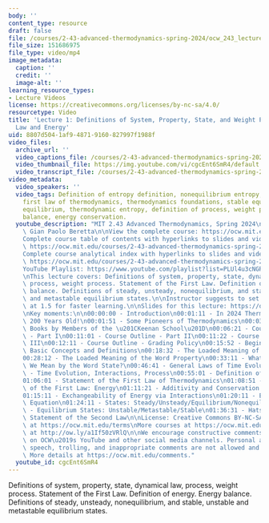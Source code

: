 ```yaml
---
body: ''
content_type: resource
draft: false
file: /courses/2-43-advanced-thermodynamics-spring-2024/ocw_243_lecture01_2024feb06_360p_16_9.mp4
file_size: 151686975
file_type: video/mp4
image_metadata:
  caption: ''
  credit: ''
  image-alt: ''
learning_resource_types:
- Lecture Videos
license: https://creativecommons.org/licenses/by-nc-sa/4.0/
resourcetype: Video
title: 'Lecture 1: Definitions of System, Property, State, and Weight Process; First
  Law and Energy'
uid: 8807d504-1af9-4871-9160-827997f1988f
video_files:
  archive_url: ''
  video_captions_file: /courses/2-43-advanced-thermodynamics-spring-2024/1JVRxVv9vkixnjEpk3lH_TPadp_djinXE_transcript.webvtt
  video_thumbnail_file: https://img.youtube.com/vi/cgcEnt6SmR4/default.jpg
  video_transcript_file: /courses/2-43-advanced-thermodynamics-spring-2024/1JVRxVv9vkixnjEpk3lH_TPadp_djinXE_transcript.pdf
video_metadata:
  video_speakers: ''
  video_tags: Definition of entropy definition, nonequilibrium entropy, energy definition,
    first law of thermodynamics, thermodynamics foundations, stable equilibrium, thermodynamic
    equilibrium, thermodynamic entropy, definition of process, weight process, energy
    balance, energy conservation.
  youtube_description: "MIT 2.43 Advanced Thermodynamics, Spring 2024\nInstructor:\
    \ Gian Paolo Beretta\n\nView the complete course: https://ocw.mit.edu/courses/2-43-advanced-thermodynamics-spring-2024/\n\
    Complete course table of contents with hyperlinks to slides and video timestamps:\
    \ https://ocw.mit.edu/courses/2-43-advanced-thermodynamics-spring-2024/resources/mit2_43_s24_toc_slides_pdf/\n\
    Complete course analytical index with hyperlinks to slides and video timestamps:\
    \ https://ocw.mit.edu/courses/2-43-advanced-thermodynamics-spring-2024/resources/mit2_43_s24_index_slides_pdf/\n\
    YouTube Playlist: https://www.youtube.com/playlist?list=PLUl4u3cNGP6309d0oJDiVo1CvxUQXJ2il\n\
    \nThis lecture covers: Definitions of system, property, state, dynamical law,\
    \ process, weight process. Statement of the First Law. Definition of energy. Energy\
    \ balance. Definitions of steady, unsteady, nonequilibrium, and stable, unstable\
    \ and metastable equilibrium states.\n\nInstructor suggests to set viewing speed\
    \ at 1.5 for faster learning.\n\nSlides for this lecture: https://ocw.mit.edu/courses/2-43-advanced-thermodynamics-spring-2024/resources/mit2_43_s24_lec01_pdf/\n\
    \nKey moments:\n\n00:00:00 - Introduction\n00:01:11 - In 2024 Thermodynamics Turns\
    \ 200 Years Old!\n00:01:51 - Some Pioneers of Thermodynamics\n00:03:11 - Reference\
    \ Books by Members of the \u201CKeenan School\u201D\n00:06:21 - Course Outline\
    \ - Part I\n00:11:01 - Course Outline - Part II\n00:11:22 - Course Outline - Part\
    \ III\n00:12:11 - Course Outline - Grading Policy\n00:15:52 - Begin Review of\
    \ Basic Concepts and Definitions\n00:18:32 - The Loaded Meaning of the Word System\n\
    00:28:12 - The Loaded Meaning of the Word Property\n00:33:11 - What Exactly Do\
    \ We Mean by the Word State?\n00:46:41 - General Laws of Time Evolution\n00:53:11\
    \ - Time Evolution, Interactions, Process\n00:55:01 - Definition of Weight Process\n\
    01:06:01 - Statement of the First Law of Thermodynamics\n01:08:51 - Main Consequence\
    \ of the First Law: Energy\n01:11:21 - Additivity and Conservation of Energy\n\
    01:15:11 - Exchangeability of Energy via Interactions\n01:20:11 - Energy Balance\
    \ Equation\n01:24:11 - States: Steady/Unsteady/Equilibrium/Nonequilibrium\n01:28:41\
    \ - Equilibrium States: Unstable/Metastable/Stable\n01:36:31 - Hatsopoulos-Keenan\
    \ Statement of the Second Law\n\nLicense: Creative Commons BY-NC-SA\nMore information\
    \ at https://ocw.mit.edu/terms\nMore courses at https://ocw.mit.edu\nSupport OCW\
    \ at http://ow.ly/a1If50zVRlQ\n\nWe encourage constructive comments and discussion\
    \ on OCW\u2019s YouTube and other social media channels. Personal attacks, hate\
    \ speech, trolling, and inappropriate comments are not allowed and may be removed.\
    \ More details at https://ocw.mit.edu/comments."
  youtube_id: cgcEnt6SmR4
---
```

Definitions of system, property, state, dynamical law, process, weight process. Statement of the First Law. Definition of energy. Energy balance. Definitions of steady, unsteady, nonequilibrium, and stable, unstable and metastable equilibrium states.